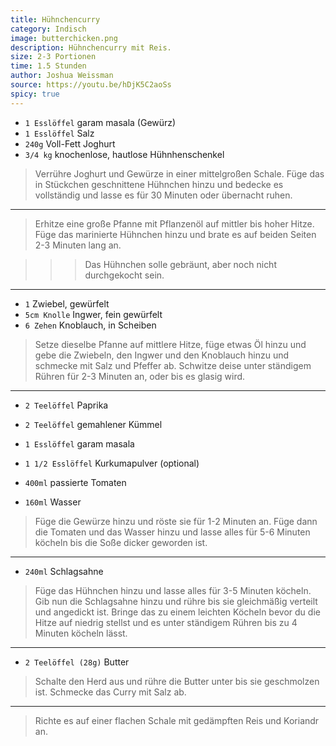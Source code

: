 ```yaml
---
title: Hühnchencurry
category: Indisch
image: butterchicken.png
description: Hühnchencurry mit Reis.
size: 2-3 Portionen
time: 1.5 Stunden
author: Joshua Weissman
source: https://youtu.be/hDjK5C2aoSs
spicy: true
---
```


* `1 Esslöffel` garam masala (Gewürz)
* `1 Esslöffel` Salz
* `240g` Voll-Fett Joghurt
* `3/4 kg` knochenlose, hautlose Hühnhenschenkel

> Verrühre Joghurt und Gewürze in einer mittelgroßen Schale. Füge das in Stückchen geschnittene Hühnchen hinzu und bedecke es vollständig und lasse es für 30 Minuten oder übernacht ruhen.

---

> Erhitze eine große Pfanne mit Pflanzenöl auf mittler bis hoher Hitze. Füge das marinierte Hühnchen hinzu und brate es auf beiden Seiten 2-3 Minuten lang an.

>>> Das Hühnchen solle gebräunt, aber noch nicht durchgekocht sein.
---

* `1` Zwiebel, gewürfelt
* `5cm Knolle` Ingwer, fein gewürfelt
* `6 Zehen` Knoblauch, in Scheiben

> Setze dieselbe Pfanne auf mittlere Hitze, füge etwas Öl hinzu und gebe die Zwiebeln, den Ingwer und den Knoblauch hinzu und schmecke mit Salz und Pfeffer ab. Schwitze deise unter ständigem Rühren für 2-3 Minuten an, oder bis es glasig wird.

---

* `2 Teelöffel` Paprika
* `2 Teelöffel` gemahlener Kümmel
* `1 Esslöffel` garam masala
* `1 1/2 Esslöffel` Kurkumapulver (optional)

* `400ml` passierte Tomaten
* `160ml` Wasser

> Füge die Gewürze hinzu und röste sie für 1-2 Minuten an. Füge dann die Tomaten und das Wasser hinzu und lasse alles für 5-6 Minuten köcheln bis die Soße dicker geworden ist.

---

* `240ml` Schlagsahne

> Füge das Hühnchen hinzu und lasse alles für 3-5 Minuten köcheln. Gib nun die Schlagsahne hinzu und rühre bis sie gleichmäßig verteilt und angedickt ist. Bringe das zu einem leichten Köcheln bevor du die Hitze auf niedrig stellst und es unter ständigem Rühren bis zu 4 Minuten köcheln lässt.

---

* `2 Teelöffel (28g)` Butter

> Schalte den Herd aus und rühre die Butter unter bis sie geschmolzen ist. Schmecke das Curry mit Salz ab.

---

> Richte es auf einer flachen Schale mit gedämpften Reis und Koriandr an.